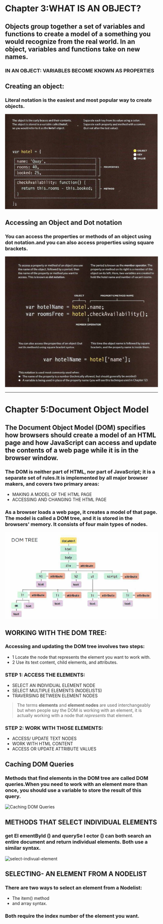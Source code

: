 # Chapter 3:WHAT IS AN OBJECT?
## Objects group together a set of variables and functions to create a model of a something you would recognize from the real world. In an object, variables and functions take on new names.

### IN AN OBJECT: VARIABLES BECOME KNOWN AS PROPERTIES

## Creating an object:
### Literal notation is the easiest and most popular way to create objects.

![literal-notation-method](https://github.com/noureddein/reading-notes-201/blob/main/img-lab06/literal-notation-method.png?raw=true)

## Accessing an Object and Dot notation
### You can access the properties or methods of an object using dot notation.and you can also access properties using square brackets.
![accessing-an-object-and-dot-notation.png](https://github.com/noureddein/reading-notes-201/blob/main/img-lab06/accessing-an-object-and-dot-notation.png?raw=true)

--------------------------------

# Chapter 5:Document Object Model

## The Document Object Model (DOM) specifies how browsers should create a model of an HTML page and how JavaScript can access and update the contents of a web page while it is in the browser window.

### The DOM is neither part of HTML, nor part of JavaScript; it is a separate set of rules.It is implemented by all major browser makers, and covers two primary areas:
   * MAKING A MODEL OF THE HTML PAGE
   * ACCESSING AND CHANGING THE HTML PAGE

### As a browser loads a web page, it creates a model of that page. The model is called a DOM tree, and it is stored in the browsers' memory. It consists of four main types of nodes.

![DOM-tree](https://github.com/noureddein/reading-notes-201/blob/main/img-lab06/dom0tree.png?raw=true)

## WORKING WITH THE DOM TREE:
### Accessing and updating the DOM tree involves two steps:
  - 1 Locate the node that represents the element you want to work with.
  - 2 Use its text content, child elements, and attributes.

### STEP 1: ACCESS THE ELEMENTS:
   - SELECT AN INDIVIDUAL ELEMENT NODE
   - SELECT MULTIPLE ELEMENTS (NODELISTS)
   - TRAVERSING BETWEEN ELEMENT NODES

> The terms **elements** and **element nodes** are used interchangeably
but when people say the DOM is working with an element,
it is actually working with a node that *represents* that element.

### STEP 2: WORK WITH THOSE ELEMENTS:
   - ACCESS/ UPDATE TEXT NODES
   - WORK WITH HTML CONTENT
   - ACCESS OR UPDATE ATTRIBUTE VALUES

## Caching DOM Queries
### Methods that find elements in the DOM tree are called DOM queries.When you need to work with an element more than once, you should use a variable to store the result of this query.

![Caching DOM Queries]()

## METHODS THAT SELECT INDIVIDUAL ELEMENTS
### get El ementByld () and querySe l ector () can both search an entire document and return individual elements. Both use a similar syntax.
![select-indivual-element]()

## SELECTING- AN ELEMENT FROM A NODELIST
### There are two ways to select an element from a Nodelist: 
   - The item() method
   -  and array syntax.
### Both require the index number of the element you want.


